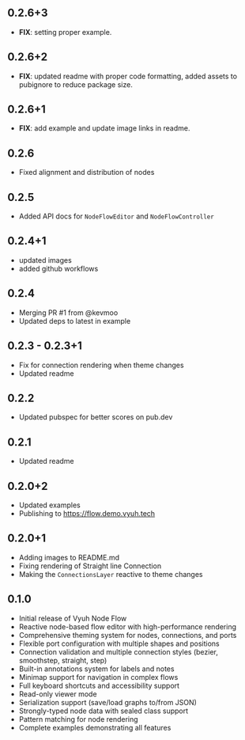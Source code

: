 ## 0.2.6+3

 - **FIX**: setting proper example.

## 0.2.6+2

 - **FIX**: updated readme with proper code formatting, added assets to pubignore to reduce package size.

## 0.2.6+1

 - **FIX**: add example and update image links in readme.

## 0.2.6

 - Fixed alignment and distribution of nodes

## 0.2.5

- Added API docs for `NodeFlowEditor` and `NodeFlowController`

## 0.2.4+1

- updated images
- added github workflows

## 0.2.4

- Merging PR #1 from @kevmoo
- Updated deps to latest in example

## 0.2.3 - 0.2.3+1

- Fix for connection rendering when theme changes
- Updated readme

## 0.2.2

- Updated pubspec for better scores on pub.dev

## 0.2.1

- Updated readme

## 0.2.0+2

- Updated examples
- Publishing to https://flow.demo.vyuh.tech

## 0.2.0+1

- Adding images to README.md
- Fixing rendering of Straight line Connection
- Making the `ConnectionsLayer` reactive to theme changes

## 0.1.0

- Initial release of Vyuh Node Flow
- Reactive node-based flow editor with high-performance rendering
- Comprehensive theming system for nodes, connections, and ports
- Flexible port configuration with multiple shapes and positions
- Connection validation and multiple connection styles (bezier, smoothstep,
  straight, step)
- Built-in annotations system for labels and notes
- Minimap support for navigation in complex flows
- Full keyboard shortcuts and accessibility support
- Read-only viewer mode
- Serialization support (save/load graphs to/from JSON)
- Strongly-typed node data with sealed class support
- Pattern matching for node rendering
- Complete examples demonstrating all features
